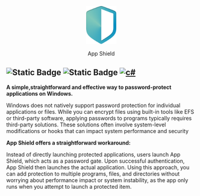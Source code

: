   <p align="center">
  <img src="/Assets/logo.png" alt="App Shield Logo" width="80">
    </p>
  <p align="center">
   App Shield
  </p>

![Static Badge](https://img.shields.io/badge/windows-10%2F11-blue?color=cyan)
![Static Badge](https://img.shields.io/badge/PORTABLE-orange?style=flat&color=21af90)
<a href='https://github.com/shivamkapasia0' target="_blank"><img alt='c#' src='https://img.shields.io/badge/-100000?style=flat&logo=c#&logoColor=1AD6F7&labelColor=F4F4F4&color=27B30F'/></a>
<a href='/MainWindow.xaml.cs' target="_blank"><img alt='' src='https://img.shields.io/badge/Source-available_-100000?style=plastic&logo=&logoColor=1AD6F7&labelColor=383838&color=D33A0F'/></a>
---
**A simple,straightforward and effective way to password-protect applications on Windows.**

Windows does not natively support password protection for individual applications or files. While you can encrypt files using built-in tools like EFS or third-party software, applying passwords to programs typically requires third-party solutions. These solutions often involve system-level modifications or hooks that can impact system performance and security

**App Shield offers a straightforward workaround:**

Instead of directly launching protected applications, users launch App Shield, which acts as a password gate. Upon successful authentication, App Shield then launches the actual application. Using this approach, you can add protection to multiple programs, files, and directories without worrying about performance impact or system instability, as the app only runs when you attempt to launch a protected item.

